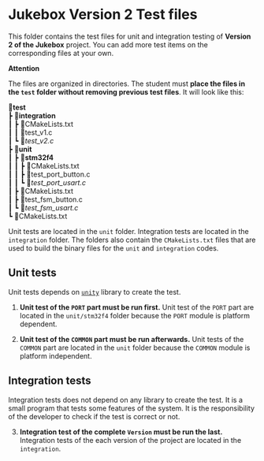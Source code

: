 # Jukebox Version 2 Test files

This folder contains the test files for unit and integration testing of **Version 2 of the Jukebox** project. You can add more test items on the corresponding files at your own. 

**Attention**

The files are organized in directories. The student must **place the files in the `test` folder without removing previous test files**. It will look like this:

📂**test**  
 ┣ 📂**integration**  
 ┃ ┣ 📜CMakeLists.txt  
 ┃ ┃ 📑test_v1.c  
 ┃ ┗ 📑*test_v2.c*  
 ┣ 📂**unit**  
 ┃ ┣ 📂**stm32f4**  
 ┃ ┃ ┣ 📜CMakeLists.txt  
 ┃ ┃ ┣ 📑test_port_button.c  
 ┃ ┃ ┗ 📑*test_port_usart.c*  
 ┃ ┣ 📜CMakeLists.txt  
 ┃ ┣ 📑test_fsm_button.c  
 ┃ ┗ 📑*test_fsm_usart.c*  
 ┗ 📜CMakeLists.txt  

Unit tests are located in the `unit` folder. Integration tests are located in the `integration` folder. The folders also contain the `CMakeLists.txt` files that are used to build the binary files for the `unit` and `integration` codes.

## Unit tests

Unit tests depends on [`unity`](https://github.com/ThrowTheSwitch/Unity) library to create the test.

1. **Unit test of the `PORT` part must be run first.** Unit test of the `PORT` part are located in the `unit/stm32f4` folder because the `PORT` module is platform dependent. 

2. **Unit test of the `COMMON` part must be run afterwards.** Unit tests of the `COMMON` part are located in the `unit` folder because the `COMMON` module is platform independent.

## Integration tests

Integration tests does not depend on any library to create the test. It is a small program that tests some features of the system. It is the responsibility of the developer to check if the test is correct or not.

3. **Integration test of the complete `Version` must be run the last.** Integration tests of the each version of the project are located in the `integration`. 